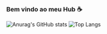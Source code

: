 ### Bem vindo ao meu Hub ☕

![Anurag's GitHub stats](https://github-readme-stats.vercel.app/api?username=LeoLBS&show_icons=true&count_private=true&theme=gruvbox_light)
![Top Langs](https://github-readme-stats.vercel.app/api/top-langs/?username=LeoLBS&layout=compact)

